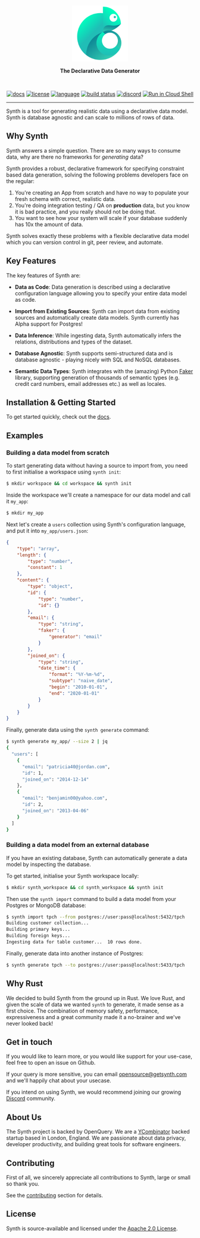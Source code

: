 <p align=center>
  <img height="150px" src="docs/static/img/getsynth_identicon.png"/>
</p>
<p align=center>
  <b>The Declarative Data Generator</b>
</p>
<br>
<p align=center>
  <a href="https://getsynth.github.io/synth"><img alt="docs" src="https://img.shields.io/badge/doc-reference-orange"></a>
  <a href="https://github.com/getsynth/synth/blob/master/LICENSE"><img alt="license" src="https://img.shields.io/badge/license-Apache_2.0-green.svg"></a>
  <a href="https://github.com/getsynth/synth/search?l=rust"><img alt="language" src="https://img.shields.io/badge/language-Rust-orange.svg"></a>
  <a href="https://github.com/getsynth/synth/actions"><img alt="build status" src="https://img.shields.io/github/workflow/status/getsynth/synth/synth%20public%20cachix"/></a>
  <a href="https://discord.gg/H33rRDTm3p"><img alt="discord" src="https://img.shields.io/discord/803236282088161321?logo=discord"/></a>
  <a href="https://ssh.cloud.google.com/cloudshell/editor?cloudshell_git_repo=https://github.com/getsynth/synth.git&cloudshell_print=tools/README-cloud-shell"><img alt="Run in Cloud Shell" src="https://img.shields.io/static/v1?label=GCP&message=Run%20in%20Cloud%20Shell&color=4394ff&logo=google-cloud&logoColor=4d9aff"></a>
</p>

------

Synth is a tool for generating realistic data using a declarative data model. Synth is database agnostic and can scale to millions of rows of data.

## Why Synth

Synth answers a simple question. There are so many ways to consume data, why are there no frameworks for *generating* data?

Synth provides a robust, declarative framework for specifying constraint based data generation, solving the following problems developers face on the regular:

1. You're creating an App from scratch and have no way to populate your fresh schema with correct, realistic data.
2. You're doing integration testing / QA on **production** data, but you know it is bad practice, and you really should not be doing that.
3. You want to see how your system will scale if your database suddenly has 10x the amount of data.

Synth solves exactly these problems with a flexible declarative data model which you can version control in git, peer review, and automate.

## Key Features

The key features of Synth are:

- **Data as Code**: Data generation is described using a declarative configuration language allowing you to specify your entire data model as code.

- **Import from Existing Sources**: Synth can import data from existing sources and automatically create data models. Synth currently has Alpha support for Postgres!
 
- **Data Inference**: While ingesting data, Synth automatically infers the relations, distributions and types of the dataset.

- **Database Agnostic**: Synth supports semi-structured data and is database agnostic - playing nicely with SQL and NoSQL databases.  
 
- **Semantic Data Types**: Synth integrates with the (amazing) Python [Faker](https://pypi.org/project/Faker/) library, supporting generation of thousands of semantic types (e.g. credit card numbers, email addresses etc.) as well as locales.

## Installation & Getting Started

To get started quickly, check out the [docs](https://getsynth.github.io/synth).

## Examples

### Building a data model from scratch

To start generating data without having a source to import from, you need to first initialise a workspace using `synth init`:

```bash
$ mkdir workspace && cd workspace && synth init
```

Inside the workspace we'll create a namespace for our data model and call it `my_app`:

```bash
$ mkdir my_app
```

Next let's create a `users` collection using Synth's configuration language, and put it into `my_app/users.json`:

```json
{
    "type": "array",
    "length": {
        "type": "number",
        "constant": 1
    },
    "content": {
        "type": "object",
        "id": {
            "type": "number",
            "id": {}
        },
        "email": {
            "type": "string",
            "faker": {
                "generator": "email"
            }
        },
        "joined_on": {
            "type": "string",
            "date_time": {
                "format": "%Y-%m-%d",
                "subtype": "naive_date",
                "begin": "2010-01-01",
                "end": "2020-01-01"
            }
        }
    }
}
```

Finally, generate data using the `synth generate` command:

```bash
$ synth generate my_app/ --size 2 | jq
{
  "users": [
    {
      "email": "patricia40@jordan.com",
      "id": 1,
      "joined_on": "2014-12-14"
    },
    {
      "email": "benjamin00@yahoo.com",
      "id": 2,
      "joined_on": "2013-04-06"
    }
  ]
}
```


### Building a data model from an external database

If you have an existing database, Synth can automatically generate a data model by inspecting the database. 

To get started, initialise your Synth workspace locally:

```bash
$ mkdir synth_workspace && cd synth_workspace && synth init
```

Then use the `synth import` command to build a data model from your Postgres or MongoDB database:

```bash
$ synth import tpch --from postgres://user:pass@localhost:5432/tpch
Building customer collection...
Building primary keys...
Building foreign keys...
Ingesting data for table customer...  10 rows done.
```

Finally, generate data into another instance of Postgres:

```bash
$ synth generate tpch --to postgres://user:pass@localhost:5433/tpch
```

## Why Rust

We decided to build Synth from the ground up in Rust. We love Rust, and given the scale of data we wanted `synth` to generate, it made sense as a first choice. The combination of memory safety, performance, expressiveness and a great community made it a no-brainer and we've never looked back!

## Get in touch

If you would like to learn more, or you would like support for your use-case, feel free to open an issue on Github.

If your query is more sensitive, you can email [opensource@getsynth.com](mailto:opensource@getsynth.com) and we'll happily chat about your usecase.

If you intend on using Synth, we would recommend joining our growing [Discord](https://discord.gg/H33rRDTm3p) community.

## About Us

The Synth project is backed by OpenQuery. We are a [YCombinator](https://www.ycombinator.com/) backed startup based in London, England. We are passionate about data privacy, developer productivity, and building great tools for software engineers.

## Contributing

First of all, we sincerely appreciate all contributions to Synth, large or small so thank you.

See the [contributing](./CONTRIBUTING.md) section for details.

## License

Synth is source-available and licensed under the [Apache 2.0 License](https://github.com/getsynth/synth/blob/master/LICENSE).

